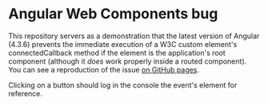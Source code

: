 # Angular Web Components bug

This repository servers as a demonstration that the latest version of Angular (4.3.6) prevents the immediate execution of a W3C custom element's connectedCallback method if the element is the application's root component (although it _does_ work properly inside a routed component). You can see a reproduction of the issue [on GitHub pages](https://calebdwilliams.github.io/Angular-Web-component-bug/).

Clicking on a button should log in the console the event's element for reference.
